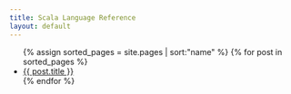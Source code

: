 ```yaml
---
title: Scala Language Reference
layout: default
---
```


<ul>
  {% assign sorted_pages = site.pages | sort:"name" %}
  {% for post in sorted_pages %}
    <li>
      <a href="{{site.baseurl}}{{ post.url }}">{{ post.title }}</a>
    </li>
  {% endfor %}
</ul>

